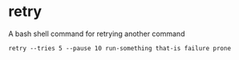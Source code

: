 # retry

A bash shell command for retrying another command

`retry --tries 5 --pause 10 run-something that-is failure prone`
